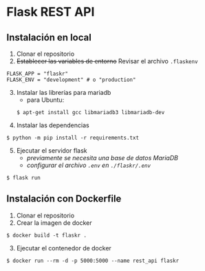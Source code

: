 # Flask REST API

## Instalación en local

1. Clonar el repositorio
2. ~~Establecer las variables de entorno~~ Revisar el archivo `.flaskenv`
```
FLASK_APP = "flaskr"
FLASK_ENV = "development" # o "production"
```
3. Instalar las librerías para mariadb
   * para Ubuntu:
   ```shell
   $ apt-get install gcc libmariadb3 libmariadb-dev
   ```
4. Instalar las dependencias
```shell
$ python -m pip install -r requirements.txt
```
5. Ejecutar el servidor flask
   * _previamente se necesita una base de datos MariaDB_
   * _configurar el archivo `.env` en `./flaskr/.env`_
```shell
$ flask run
```

## Instalación con Dockerfile

1. Clonar el repositorio
2. Crear la imagen de docker
```shell
$ docker build -t flaskr .
```
3. Ejecutar el contenedor de docker
```shell
$ docker run --rm -d -p 5000:5000 --name rest_api flaskr
```
